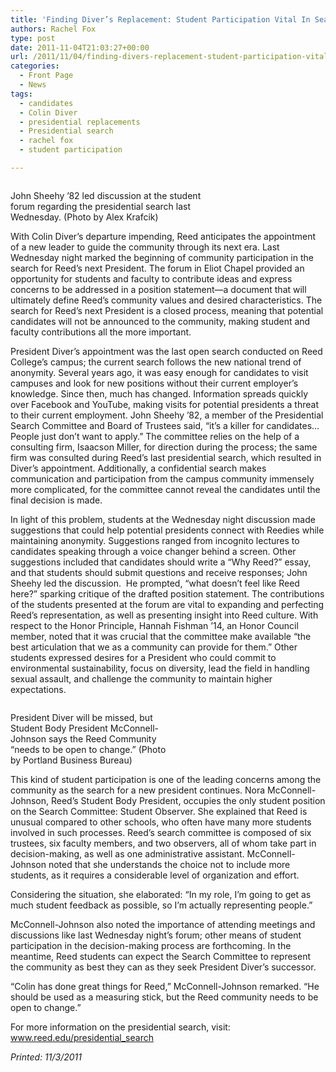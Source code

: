 ```yaml
---
title: 'Finding Diver’s Replacement: Student Participation Vital In Search Process'
authors: Rachel Fox
type: post
date: 2011-11-04T21:03:27+00:00
url: /2011/11/04/finding-divers-replacement-student-participation-vital-in-search-process/
categories:
  - Front Page
  - News
tags:
  - candidates
  - Colin Diver
  - presidential replacements
  - Presidential search
  - rachel fox
  - student participation

---
```

<div id="attachment_938" style="width: 310px" class="wp-caption aligncenter">
  <a href="https://i0.wp.com/www.reedquest.org/wp-content/uploads/2011/11/presidential-search-committeeEDIT.jpg"><img class="size-medium wp-image-938" title="presidential search committeeEDIT" src="https://i1.wp.com/www.reedquest.org/wp-content/uploads/2011/11/presidential-search-committeeEDIT-300x200.jpg?resize=300%2C200" alt="" data-recalc-dims="1" /></a>
  
  <p class="wp-caption-text">
    John Sheehy ’82 led discussion at the student forum regarding the presidential search last Wednesday. (Photo by Alex Krafcik)
  </p>
</div>

With Colin Diver’s departure impending, Reed anticipates the appointment of a new leader to guide the community through its next era. Last Wednesday night marked the beginning of community participation in the search for Reed’s next President. The forum in Eliot Chapel provided an opportunity for students and faculty to contribute ideas and express concerns to be addressed in a position statement—a document that will ultimately define Reed’s community values and desired characteristics. The search for Reed’s next President is a closed process, meaning that potential candidates will not be announced to the community, making student and faculty contributions all the more important.

President Diver’s appointment was the last open search conducted on Reed College’s campus; the current search follows the new national trend of anonymity. Several years ago, it was easy enough for candidates to visit campuses and look for new positions without their current employer’s knowledge. Since then, much has changed. Information spreads quickly over Facebook and YouTube, making visits for potential presidents a threat to their current employment. John Sheehy ’82, a member of the Presidential Search Committee and Board of Trustees said, “it’s a killer for candidates… People just don’t want to apply.” The committee relies on the help of a consulting firm, Isaacson Miller, for direction during the process; the same firm was consulted during Reed’s last presidential search, which resulted in Diver’s appointment. Additionally, a confidential search makes communication and participation from the campus community immensely more complicated, for the committee cannot reveal the candidates until the final decision is made.

In light of this problem, students at the Wednesday night discussion made suggestions that could help potential presidents connect with Reedies while maintaining anonymity. Suggestions ranged from incognito lectures to candidates speaking through a voice changer behind a screen. Other suggestions included that candidates should write a “Why Reed?” essay, and that students should submit questions and receive responses; John Sheehy led the discussion.  He prompted, “what doesn’t feel like Reed here?” sparking critique of the drafted position statement. The contributions of the students presented at the forum are vital to expanding and perfecting Reed’s representation, as well as presenting insight into Reed culture. With respect to the Honor Principle, Hannah Fishman ’14, an Honor Council member, noted that it was crucial that the committee make available “the best articulation that we as a community can provide for them.” Other students expressed desires for a President who could commit to environmental sustainability, focus on diversity, lead the field in handling sexual assault, and challenge the community to maintain higher expectations.

<div id="attachment_943" style="width: 250px" class="wp-caption aligncenter">
  <a href="https://i1.wp.com/www.reedquest.org/wp-content/uploads/2011/11/ColinDiver.jpg"><img class="size-thumbnail wp-image-943    " title="ColinDiver" src="https://i1.wp.com/www.reedquest.org/wp-content/uploads/2011/11/ColinDiver-150x150.jpg?resize=240%2C180" alt="" data-recalc-dims="1" /></a>
  
  <p class="wp-caption-text">
    President Diver will be missed, but Student Body President McConnell- Johnson says the Reed Community “needs to be open to change.” (Photo by Portland Business Bureau)
  </p>
</div>

This kind of student participation is one of the leading concerns among the community as the search for a new president continues. Nora McConnell-Johnson, Reed’s Student Body President, occupies the only student position on the Search Committee: Student Observer. She explained that Reed is unusual compared to other schools, who often have many more students involved in such processes. Reed’s search committee is composed of six trustees, six faculty members, and two observers, all of whom take part in decision-making, as well as one administrative assistant. McConnell-Johnson noted that she understands the choice not to include more students, as it requires a considerable level of organization and effort.

Considering the situation, she elaborated: “In my role, I’m going to get as much student feedback as possible, so I’m actually representing people.”

McConnell-Johnson also noted the importance of attending meetings and discussions like last Wednesday night’s forum; other means of student participation in the decision-making process are forthcoming. In the meantime, Reed students can expect the Search Committee to represent the community as best they can as they seek President Diver’s successor.

“Colin has done great things for Reed,” McConnell-Johnson remarked. “He should be used as a measuring stick, but the Reed community needs to be open to change.”

For more information on the presidential search, visit: www.reed.edu/presidential_search

_Printed: 11/3/2011_